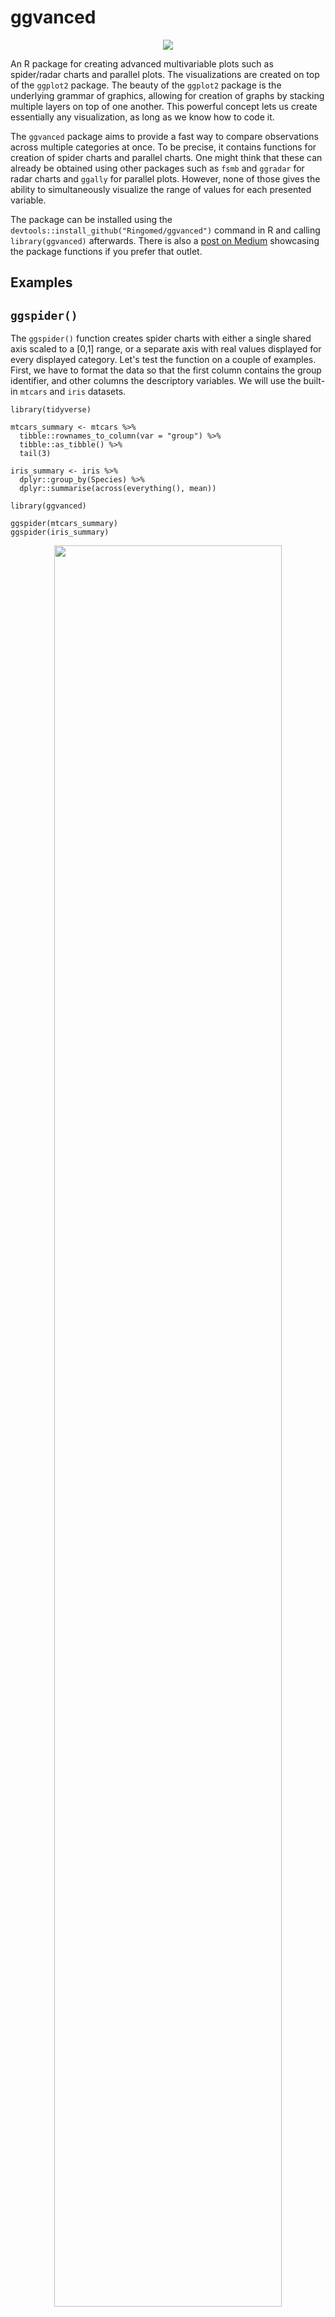 # ggvanced

<p align="center">
<img src="https://github.com/Ringomed/ggvanced/assets/60142390/e4f65828-dc98-4abc-8383-925e17614fd8">
</p>

An R package for creating advanced multivariable plots such as spider/radar charts and parallel plots. The visualizations are created on top of the `ggplot2` package. The beauty of the `ggplot2` package is the underlying grammar of graphics, allowing for creation of graphs by stacking multiple layers on top of one another. This powerful concept lets us create essentially any visualization, as long as we know how to code it.

The `ggvanced` package aims to provide a fast way to compare observations across multiple categories at once. To be precise, it contains functions for creation of spider charts and parallel charts. One might think that these can already be obtained using other packages such as `fsmb` and `ggradar` for radar charts and `ggally` for parallel plots. However, none of those gives the ability to simultaneously visualize the range of values for each presented variable.

The package can be installed using the `devtools::install_github("Ringomed/ggvanced")` command in R and calling `library(ggvanced)` afterwards. There is also a [post on Medium](https://medium.com/towards-data-science/ggvanced-a-package-for-generating-advanced-data-visualizations-on-top-of-the-ggplot2-package-2a935763a4b) showcasing the package functions if you prefer that outlet.

## Examples

## `ggspider()` 

The `ggspider()` function creates spider charts with either a single shared axis scaled to a [0,1] range, or a separate axis with real values displayed for every displayed category. Let's test the function on a couple of examples. First, we have to format the data so that the first column contains the group identifier, and other columns the descriptory variables. We will use the built-in `mtcars` and `iris` datasets.

```{r}
library(tidyverse)

mtcars_summary <- mtcars %>% 
  tibble::rownames_to_column(var = "group") %>%  
  tibble::as_tibble() %>% 
  tail(3)

iris_summary <- iris %>% 
  dplyr::group_by(Species) %>% 
  dplyr::summarise(across(everything(), mean))
```

```{r}
library(ggvanced)

ggspider(mtcars_summary)
ggspider(iris_summary)
```
<p align="center">
<img src="https://github.com/Ringomed/ggvanced/assets/60142390/ed0938de-4f31-4870-8a5d-b6da26f5e0fe" width="85%">
</p>

```{r}
ggspider(iris_summary)
```

<p align="center">
<img src="https://github.com/Ringomed/ggvanced/assets/60142390/c9b64e16-32e9-4086-8b03-520c215196a0" width="85%">
</p>

As mentioned before, we can also make traditional radar charts with a single common scaled axis by specifying the argument `scaled = TRUE`.

```{r}
ggspider(iris_summary, scaled = TRUE)
```
<p align="center">
<img src="https://github.com/Ringomed/ggvanced/assets/60142390/ee90eaa7-964d-46f4-970f-3cd583926ceb" width="85%">
</p>

The shape can also be changed from polygon to round by specifying `polygon = FALSE`.

```{r}
ggspider(iris_summary, polygon = FALSE)
```

<p align="center">
<img src="https://github.com/Ringomed/ggvanced/assets/60142390/96069519-c062-4e8a-876a-98e082927a15" width="85%">
</p>

## The `subset` argument

Sometimes, we want to retain the scale from all records, but display only a subset of data. This is enabled through the subset argument, which specifies the names
of groups to be displayed.

```{r}
ggspider(mtcars_summary, subset = c("Ferrari Dino", "Volvo 142E"))
```
<p align="center">
<img src="https://github.com/Ringomed/ggvanced/assets/60142390/5d988e8f-2c1e-4c3c-bffc-3b6ec8570091">
</p>

## Adding confidence intervals

In order to more precisely compare group differences, we might want to disply confidence intervals alongside the means. This can be achieved by specifiying the data frame with the confidence interval
data using the `ci_data` argument. In the bottom example, I specified symmetrical confidence intervals, but, of course, this does not have to be the case.

```{r}
iris_summary_ci <- iris %>%
    dplyr::group_by(Species) %>%
    dplyr::summarise(across(everything(), ~ 1.97*sd(.)/sqrt(n())))

iris_ci <- iris_summary %>% tidyr::pivot_longer(-1, names_to = "parameter", values_to = "mean") %>%
    dplyr::left_join(iris_summary_ci %>% pivot_longer(-1, names_to = "parameter", values_to = "ci")) %>%
    dplyr::mutate(min = mean - ci, max = mean + ci) %>%
    select(-mean, -ci)

iris_ci
```
<p align="center">
<img src="https://github.com/Ringomed/ggvanced/assets/60142390/f59c6776-094e-4f34-98e9-ec457aa9d5cd" width="70%">
</p>


```{r}
ggspider(iris_summary, ci_data = iris_ci)
```
<p align="center">
<img src="https://github.com/Ringomed/ggvanced/assets/60142390/307651b9-adaa-44f9-ab59-6a95a5e755c0" width="90%">
</p>

The other arguments are more aesthetic in nature, and cover aspects such as font size, position of the labels and so on. For mire details, refer to the function documentation.

## Making charts prettier

The above charts are just barebone version. Of course, they can be “pimped up” just like any other ggplot2 chart. Below is an example of a ggvanced spider chart after a couple of alterations.

```{r}
library(sysfonts)
library(showtext)

sysfonts::font_add_google("Roboto Condensed")
showtext_auto()

mtcars_gr <- mtcars %>%
  tibble::rownames_to_column(var = "group") %>%
  tibble::as_tibble() %>%
  tail(3) %>%
  rename("Miles per Gallon" = mpg, "Cylinders" = cyl,
         "Displacement" = disp, "Horsepower" = hp,
         "Rear axle\n ratio" = drat, "Weight" = wt) %>%
  dplyr::select(1:7)

ggspider(mtcars_gr, axis_name_offset = 0.15, background_color = "beige", fill_opacity = 0.15) +
  labs(col = "Car name", title = "Comparing Car Properties") +
  theme(plot.title = element_text(hjust = 0.475, face = "bold"),
        legend.title = element_text(face = "bold"),
        text = element_text(family = "Roboto Condensed", face = "bold"))
```
<p align="center">
![prettty_spider](https://github.com/Ringomed/ggvanced/assets/60142390/e4f65828-dc98-4abc-8383-925e17614fd8)
</p>

## Other examples

Spotify Top Danceability:
The code and notebook with additional context can be found at https://app.datacamp.com/workspace/w/693b78f1-5293-451e-a26e-ea5806b03b77/edit.
![image](https://github.com/Ringomed/ggvanced/assets/60142390/b1719d05-0c98-48f0-9f51-ae5ef3967bb8)

## `ggparallel()`

Although I prefer spider charts from an aesthetic viewpoint, parallel charts can make it easier to spot trends across variables. This is especially true when there are many variables or observations in the dataset.

```{r}
ggparallel(mtcars_summary)
```
<p align="center">
<img src="https://github.com/Ringomed/ggvanced/assets/60142390/7961a8bb-6344-41d6-9d63-610d05eef0b6" width=100%>
</p>

```{r}
ggparallel(iris_summary)
```

<p align="center">
<img src="https://github.com/Ringomed/ggvanced/assets/60142390/86439275-edb4-4070-bbb5-e5450ec2d690">
</p>





